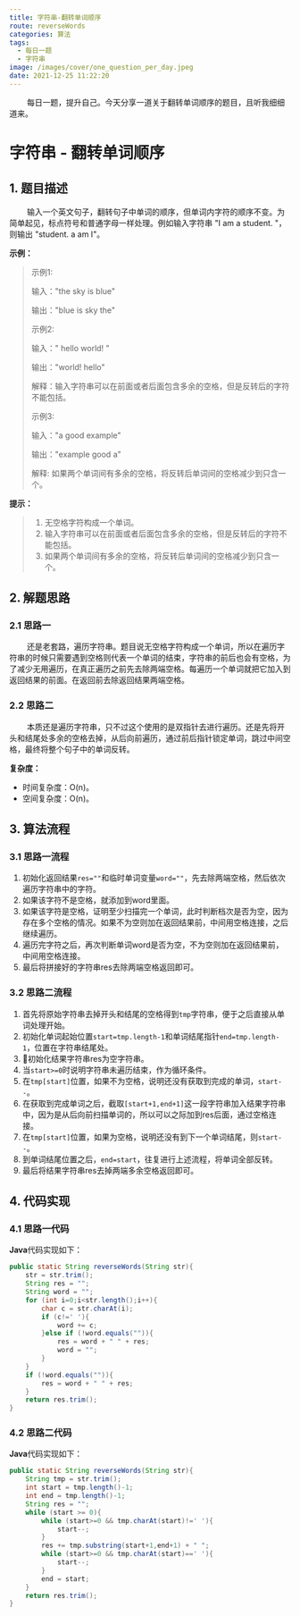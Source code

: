 ```yaml
---
title: 字符串-翻转单词顺序
route: reverseWords
categories: 算法
tags:
  - 每日一题
  - 字符串
image: /images/cover/one_question_per_day.jpeg
date: 2021-12-25 11:22:20
---
```

&nbsp;&nbsp;&nbsp;&nbsp;&nbsp;&nbsp;&nbsp;&nbsp;每日一题，提升自己。今天分享一道关于翻转单词顺序的题目，且听我细细道来。
<!-- more -->

#  字符串 - 翻转单词顺序

## 1. 题目描述

&nbsp;&nbsp;&nbsp;&nbsp;&nbsp;&nbsp;&nbsp;&nbsp;输入一个英文句子，翻转句子中单词的顺序，但单词内字符的顺序不变。为简单起见，标点符号和普通字母一样处理。例如输入字符串 "I am a student. "，则输出 "student. a am I"。

**示例：**

> 示例1:
>
> 输入："the sky is blue"
>
> 输出："blue is sky the"
>
> 
>
> 示例2:
>
> 输入："  hello world!  "
>
> 输出："world! hello"
>
> 解释：输入字符串可以在前面或者后面包含多余的空格，但是反转后的字符不能包括。
>
> 
>
> 示例3:
>
> 输入："a  good    example"
>
> 输出："example good a"
>
> 解释: 如果两个单词间有多余的空格，将反转后单词间的空格减少到只含一个。

**提示：**

> 1. 无空格字符构成一个单词。
> 2. 输入字符串可以在前面或者后面包含多余的空格，但是反转后的字符不能包括。
> 3. 如果两个单词间有多余的空格，将反转后单词间的空格减少到只含一个。

## 2. 解题思路

### 2.1 思路一

&nbsp;&nbsp;&nbsp;&nbsp;&nbsp;&nbsp;&nbsp;&nbsp;还是老套路，遍历字符串。题目说无空格字符构成一个单词，所以在遍历字符串的时候只需要遇到空格则代表一个单词的结束，字符串的前后也会有空格，为了减少无用遍历，在真正遍历之前先去除两端空格。每遍历一个单词就把它加入到返回结果的前面。在返回前去除返回结果两端空格。

### 2.2 思路二

&nbsp;&nbsp;&nbsp;&nbsp;&nbsp;&nbsp;&nbsp;&nbsp;本质还是遍历字符串，只不过这个使用的是双指针去进行遍历。还是先将开头和结尾处多余的空格去掉，从后向前遍历，通过前后指针锁定单词，跳过中间空格，最终将整个句子中的单词反转。

**复杂度：**

- 时间复杂度：O(n)。
- 空间复杂度：O(n)。

## 3. 算法流程

### 3.1 思路一流程


1. 初始化返回结果`res=""`和临时单词变量`word=""`，先去除两端空格，然后依次遍历字符串中的字符。
1. 如果该字符不是空格，就添加到word里面。
1. 如果该字符是空格，证明至少扫描完一个单词，此时判断档次是否为空，因为存在多个空格的情况。如果不为空则加在返回结果前，中间用空格连接，之后继续遍历。
1. 遍历完字符之后，再次判断单词word是否为空，不为空则加在返回结果前，中间用空格连接。
1. 最后将拼接好的字符串res去除两端空格返回即可。

### 3.2 思路二流程

1. 首先将原始字符串去掉开头和结尾的空格得到`tmp`字符串，便于之后直接从单词处理开始。
2. 初始化单词起始位置`start=tmp.length-1`和单词结尾指针`end=tmp.length-1`，位置在字符串结尾处。
3. 初始化结果字符串res为空字符串。
4. 当`start>=0`时说明字符串未遍历结束，作为循环条件。
5. 在`tmp[start]`位置，如果不为空格，说明还没有获取到完成的单词，`start--`。
6. 在获取到完成单词之后，截取`[start+1,end+1]`这一段字符串加入结果字符串中，因为是从后向前扫描单词的，所以可以之际加到res后面，通过空格连接。
7. 在`tmp[start]`位置，如果为空格，说明还没有到下一个单词结尾，则`start--`。
8. 到单词结尾位置之后，`end=start`，往复进行上述流程，将单词全部反转。
9. 最后将结果字符串res去掉两端多余空格返回即可。

## 4. 代码实现

### 4.1 思路一代码

**Java**代码实现如下：

```java
public static String reverseWords(String str){
    str = str.trim();
    String res = "";
    String word = "";
    for (int i=0;i<str.length();i++){
        char c = str.charAt(i);
        if (c!=' '){
            word += c;
        }else if (!word.equals("")){
            res = word + " " + res;
            word = "";
        }
    }
    if (!word.equals("")){
        res = word + " " + res;
    }
    return res.trim();
}
```

### 4.2 思路二代码

**Java**代码实现如下：

```java
public static String reverseWords(String str){
    String tmp = str.trim();
    int start = tmp.length()-1;
    int end = tmp.length()-1;
    String res = "";
    while (start >= 0){
        while (start>=0 && tmp.charAt(start)!=' '){
            start--;
        }
        res += tmp.substring(start+1,end+1) + " ";
        while (start>=0 && tmp.charAt(start)==' '){
            start--;
        }
        end = start;
    }
    return res.trim();
}
```

